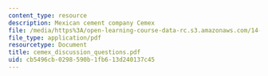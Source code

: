 ```yaml
---
content_type: resource
description: Mexican cement company Cemex
file: /media/https%3A/open-learning-course-data-rc.s3.amazonaws.com/14-20-industrial-organization-and-public-policy-spring-2003/cb5496cb0298590b1fb613d240137c45_cemex_discussion_questions.pdf
file_type: application/pdf
resourcetype: Document
title: cemex_discussion_questions.pdf
uid: cb5496cb-0298-590b-1fb6-13d240137c45
---
```

